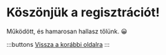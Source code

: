 # Köszönjük a regisztrációt!

Működött, és hamarosan hallasz tőlünk. 😀

:::buttons
[Vissza a korábbi oldalra](/hu)
:::


<script>
  document.querySelector('#signup-confirmation main .buttons a').addEventListener('click', e => {
    e.preventDefault()
    history.back()
  })
</script>
